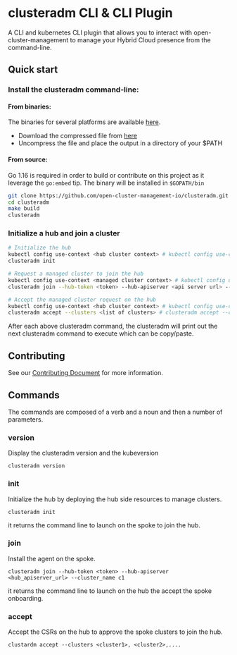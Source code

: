 [comment]: # ( Copyright Contributors to the Open Cluster Management project )
# clusteradm CLI & CLI Plugin

A CLI and kubernetes CLI plugin that allows you to interact with open-cluster-management to manage your Hybrid Cloud presence from the command-line.

## Quick start

### Install the clusteradm command-line:
#### From binaries:

The binaries for several platforms are available [here](https://github.com/open-cluster-management-io/clusteradm/releases).
- Download the compressed file from [here](https://github.com/open-cluster-management-io/clusteradm/releases) 
- Uncompress the file and place the output in a directory of your $PATH

#### From source:

Go 1.16 is required in order to build or contribute on this project as it leverage the `go:embed` tip.
The binary will be installed in `$GOPATH/bin`

```bash
git clone https://github.com/open-cluster-management-io/clusteradm.git
cd clusteradm
make build
clusteradm
```
### Initialize a hub and join a cluster

```bash
# Initialize the hub
kubectl config use-context <hub cluster context> # kubectl config use-context kind-hub 
clusteradm init

# Request a managed cluster to join the hub
kubectl config use-context <managed cluster context> # kubectl config use-context kind-managed-cluster
clusteradm join --hub-token <token> --hub-apiserver <api server url> --cluster-name <cluster name> 

# Accept the managed cluster request on the hub
kubectl config use-context <hub cluster context> # kubectl config use-context kind-hub 
clusteradm accept --clusters <list of clusters> # clusteradm accept --clusters c1,c2,...
```

After each above clusteradm command, the clusteradm will print out the next clusteradm command to execute which can be copy/paste.

## Contributing

See our [Contributing Document](CONTRIBUTING.md) for more information.  

## Commands

The commands are composed of a verb and a noun and then a number of parameters.

### version

Display the clusteradm version and the kubeversion

`clusteradm version`

### init

Initialize the hub by deploying the hub side resources to manage clusters.

`clusteradm init`

it returns the command line to launch on the spoke to join the hub.

### join

Install the agent on the spoke.

`clusteradm join --hub-token <token> --hub-apiserver <hub_apiserver_url> --cluster_name c1`

it returns the command line to launch on the hub the accept the spoke onboarding.

### accept

Accept the CSRs on the hub to approve the spoke clusters to join the hub.

`clustardm accept --clusters <cluster1>, <cluster2>,....`

